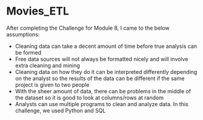 # Movies_ETL
After completing the Challenge for Module 8, I came to the below assumptions:
  -	Cleaning data can take a decent amount of time before true analysis can be formed
  - Free data sources will not always be formatted nicely and will involve extra cleaning and mining
  - Cleaning data on how they do it can be interpreted differently depending on the analyst so the results of the data can be different if the same project is given to two people
  - With the sheer amount of data, there can be problems in the middle of the dataset so it is good to look at columns/rows at random
  - Analysts can use multiple programs to clean and analyze data. In this challenge, we used Python and SQL
